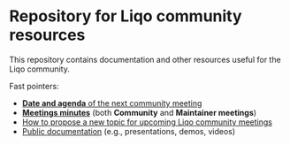 # Repository for Liqo community resources
This repository contains documentation and other resources useful for the Liqo community.

Fast pointers:
- [**Date and agenda** of the next community meeting](meetings/README.md)
- [**Meetings minutes**](meetings/minutes/) (both **Community** and **Maintainer meetings**)
- [How to propose a new topic for upcoming Liqo community meetings](COMMUNITY-BEST-PRACTICE.md)
- [Public documentation](docs/) (e.g., presentations, demos, videos)
